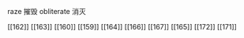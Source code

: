 




raze 摧毁
obliterate 消灭

[[162]]
[[163]]
[[160]]
[[159]]
[[164]]
[[166]]
[[167]]
[[165]]
[[172]]
[[171]]